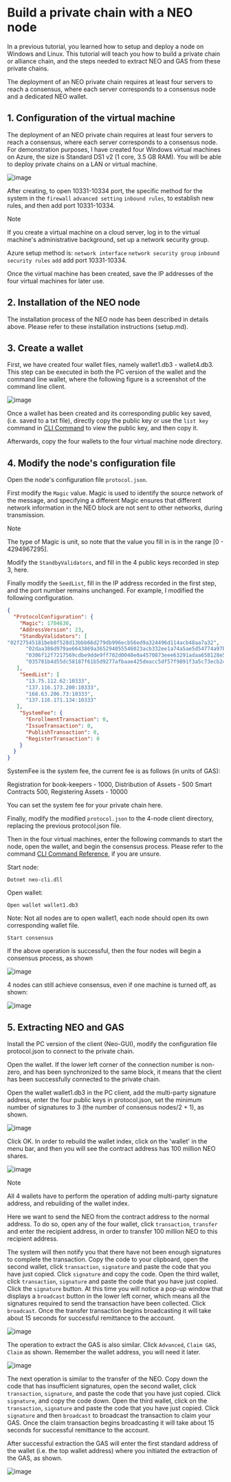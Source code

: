 # Build a private chain with a NEO node

In a previous tutorial, you learned how to setup and deploy a node on Windows and Linux. This tutorial will teach you how to build a private chain or alliance chain, and the steps needed to extract NEO and GAS from these private chains.

The deployment of an NEO private chain requires at least four servers to reach a consensus, where each server corresponds to a consensus node and a dedicated NEO wallet.

## 1. Configuration of the virtual machine

The deployment of an NEO private chain requires at least four servers to reach a consensus, where each server corresponds to a consensus node. For demonstration purposes, I have created four Windows virtual machines on Azure, the size is Standard DS1 v2 (1 core, 3.5 GB RAM). You will be able to deploy private chains on a LAN or virtual machine.

![image](/assets/privatechain_1.png)

After creating, to open 10331-10334 port, the specific method for the system in the `firewall` `advanced setting` `inbound rules`, to establish new rules, and then add port 10331-10334.

> [!Note]
> If you create a virtual machine on a cloud server, log in to the virtual machine's administrative background, set up a network security group.
>
> Azure setup method is: `network interface` `network security group` `inbound security rules` `add` add port 10331-10334.

Once the virtual machine has been created, save the IP addresses of the four virtual machines for later use.

## 2. Installation of the NEO node

The installation process of the NEO node has been described in details above. Please refer to these installation instructions (setup.md).

## 3. Create a wallet

First, we have created four wallet files, namely wallet1.db3 - wallet4.db3. This step can be executed in both the PC version of the wallet and the command line wallet, where the following figure is a screenshot of the command line client.

![image](/assets/privatechain_3.png)

Once a wallet has been created and its corresponding public key saved, (i.e. saved to a txt file), directly copy the public key or use the `list key` command in [CLI Command](cli.md) to view the public key, and then copy it.

Afterwards, copy the four wallets to the four virtual machine node directory.

## 4. Modify the node's configuration file

Open the node's configuration file `protocol.json`.

First modify the `Magic` value. Magic is used to identify the source network of the message, and specifying a different Magic ensures that different network information in the NEO block are not sent to other networks, during transmission.

> [!Note]
> The type of Magic is unit, so note that the value you fill in is in the range [0 - 4294967295].

Modify the `StandbyValidators`, and fill in the 4 public keys recorded in step 3, here.

Finally modify the `SeedList`, fill in the IP address recorded in the first step, and the port number remains unchanged. For example, I modified the following configuration.

```json
{
  "ProtocolConfiguration": {
    "Magic": 1704630,
    "AddressVersion": 23,
    "StandbyValidators": [
"02f27545181beb8f528d13bbb66d279db996ecb56ed9a324496d114acb48aa7a32",
      "02daa386d979ae6643869a365294055546023acb332ee1a74a5ae5d54774a97bac",
      "0306f12f7217569cdbe9dde9ff702d0040e0a4570873eee63291adaa658128e55c",
      "035781b4d55dc58187f61b5d9277afbaae425deacc5df57f9891f3a5c73ecb24df"
   ],
    "SeedList": [
      "13.75.112.62:10333",
      "137.116.173.200:10333",
      "168.63.206.73:10333",
      "137.116.171.134:10333"
   ],
    "SystemFee": {
      "EnrollmentTransaction": 0,
      "IssueTransaction": 0,
      "PublishTransaction": 0,
      "RegisterTransaction": 0
    }
  }
}
```

SystemFee is the system fee, the current fee is as follows (in units of GAS):

Registration for book-keepers - 1000, Distribution of Assets - 500 Smart Contracts 500, Registering Assets - 10000

You can set the system fee for your private chain here.

Finally, modify the modified `protocol.json` to the 4-node client directory, replacing the previous protocol.json file.

Then in the four virtual machines, enter the following commands to start the node, open the wallet, and begin the consensus process. Please refer to the command [CLI Command Reference](cli.md), if you are unsure.

Start node:

`Dotnet neo-cli.dll`

Open wallet:

`Open wallet wallet1.db3`

Note: Not all nodes are to open wallet1, each node should open its own corresponding wallet file.

`Start consensus`

If the above operation is successful, then the four nodes will begin a consensus process, as shown

![image](/assets/privatechain_8.png)

4 nodes can still achieve consensus, even if one machine is turned off, as shown:

![image](/assets/privatechain_9.png)



## 5. Extracting NEO and GAS

Install the PC version of the client (Neo-GUI), modify the configuration file protocol.json to connect to the private chain.

Open the wallet. If the lower left corner of the connection number is non-zero, and has been synchronized to the same block, it means that the client has been successfully connected to the private chain.

Open the wallet wallet1.db3 in the PC client, add the multi-party signature address, enter the four public keys in protocol.json, set the minimum number of signatures to 3 (the number of consensus nodes/2 + 1), as shown.

![image](/assets/privatechain_12.png)

Click OK. In order to rebuild the wallet index, click on the 'wallet' in the menu bar, and then you will see the contract address has 100 million NEO shares.

![image](/assets/privatechain_14.png)

> [!Note]
> All 4 wallets have to perform the operation of adding multi-party signature address, and rebuilding of the wallet index.

Here we want to send the NEO from the contract address to the normal address. To do so, open any of the four wallet, click `transaction`, `transfer` and enter the recipient address, in order to transfer 100 million NEO to this recipient address.

The system will then notify you that there have not been enough signatures to complete the transaction. Copy the code to your clipboard, open the second wallet, click `transaction`, `signature` and paste the code that you have just copied. Click `signature` and copy the code. Open the third wallet, click `transaction`, `signature` and paste the code that you have just copied. Click the `signature` button. At this time you will notice a pop-up window that displays a `broadcast` button in the lower left corner, which means all the signatures required to send the transaction have been collected. Click `broadcast`. Once the transfer transaction begins broadcasting it will take about 15 seconds for successful remittance to the account.

![image](/assets/privatechain_20.png)

The operation to extract the GAS is also similar. Click `Advanced`, `Claim GAS`, `Claim` as shown. Remember the wallet address, you will need it later.

![image](/assets/privatechain_21.png)

The next operation is similar to the transfer of the NEO. Copy down the code that has insufficient signatures, open the second wallet, click `transaction`, `signature`, and paste the code that you have just copied. Click `signature`, and copy the code down. Open the third wallet, click on the `transaction`, `signature` and paste the code that you have just copied. Click `signature` and then `broadcast` to broadcast the transaction to claim your GAS. Once the claim transaction begins broadcasting it will take about 15 seconds for successful remittance to the account.

After successful extraction the GAS will enter the first standard address of the wallet (i.e. the top wallet address) where you initiated the extraction of the GAS, as shown.

![image](/assets/privatechain_26.png)
